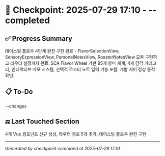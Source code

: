 # 🧠 Checkpoint: 2025-07-29 17:10 - --completed

## ✅ Progress Summary

테이스팅 플로우 4단계 완전 구현 완료 - FlavorSelectionView, SensoryExpressionView, PersonalNotesView, RoasterNotesView 모두 구현하고 라우터 설정까지 완료. SCA Flavor Wheel 기반 85개 향미 체계, 4개 감각 카테고리, 인터랙티브 메모 시스템, 선택적 로스터 노트 입력 기능 포함. 개발 서버 정상 동작 확인.

## 📋 To-Do

--changes

## 🔚 Last Touched Section

4개 Vue 컴포넌트 신규 생성, 라우터 경로 5개 추가, 테이스팅 플로우 완전 구현

---

_Generated by checkpoint command at 2025-07-29 17:10_
